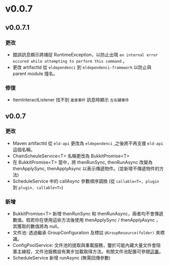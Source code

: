 # v0.0.7

## v0.0.7.1

### 更改

* 錯誤訊息顯示將捕捉 RuntimeException，以防止出現 `an internal error occured while attempting to perform this command` 。
* 更改 artifactId 從 `eldependenci` 到 `eldependenci-framework` 以防止與 parent module 撞名。

### 修復

* ItemInteractListener 找不到 `進食事件` 訊息時顯示 `左右鍵事件` 

## v0.0.7

### 更改 <a id="changed"></a>

* Maven artifactId 從 `eld-api` 更改為 `eldependenci` ,之後將不再支援 `eld-api` 這個名稱。
* ChainScheuleService&lt;T&gt; 名稱更改為 BukkitPromise&lt;T&gt;
* 在 BukkitPromise&lt;T&gt; 當中，將 thenRunSync, thenRunAsync 改變為 thenApplySync, thenApplyAsync 以表示傳遞物件。\(並新增不傳遞物件的方法\)
* ScheduleService 中的 callAsync 參數順序調換 \(從 `callable<T>, plugin` 到 `plugin, callable<T>`\)

### 新增 <a id="added"></a>

* BukkitPromise&lt;T&gt; 新增 thenRunSync 和 thenRunAsync，兩者均不會傳遞數值。假若你在使用這些方法後使用 thenApplySync / thenApplyAsync ，其獲取的數值將為 null。
* 文件池: 透過繼承 GroupConfiguration 及標註 `@GroupResource(folder)` 來標識。
* ConfigPoolService: 文件池的提取與重載服務，鑒於可能內藏大量文件會阻塞主線程，文件池服務設有異步加載取得方法。有關文件池配置可參閱[這裏](../../tutorial/config-operation/configuration-pool.md)。
* ScheduleService 新增 runAsync \(無需回傳參數\)

